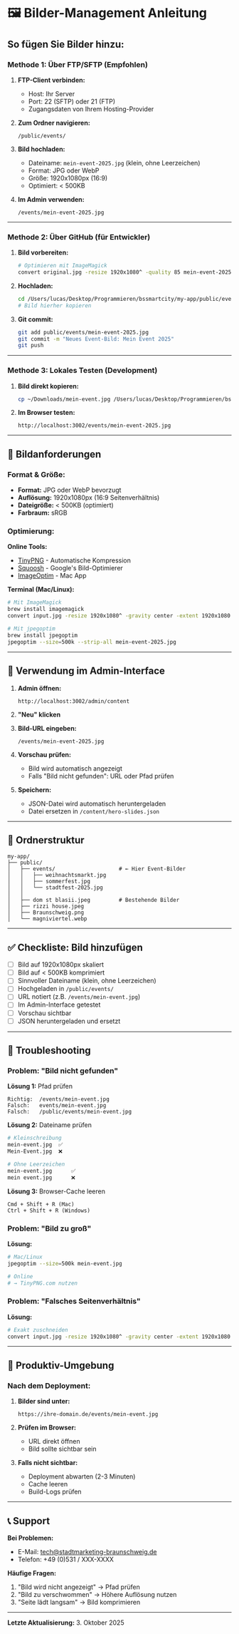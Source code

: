 # 🖼️ Bilder-Management Anleitung

## So fügen Sie Bilder hinzu:

### Methode 1: Über FTP/SFTP (Empfohlen)

1. **FTP-Client verbinden:**
   - Host: Ihr Server
   - Port: 22 (SFTP) oder 21 (FTP)
   - Zugangsdaten von Ihrem Hosting-Provider

2. **Zum Ordner navigieren:**
   ```
   /public/events/
   ```

3. **Bild hochladen:**
   - Dateiname: `mein-event-2025.jpg` (klein, ohne Leerzeichen)
   - Format: JPG oder WebP
   - Größe: 1920x1080px (16:9)
   - Optimiert: < 500KB

4. **Im Admin verwenden:**
   ```
   /events/mein-event-2025.jpg
   ```

---

### Methode 2: Über GitHub (für Entwickler)

1. **Bild vorbereiten:**
   ```bash
   # Optimieren mit ImageMagick
   convert original.jpg -resize 1920x1080^ -quality 85 mein-event-2025.jpg
   ```

2. **Hochladen:**
   ```bash
   cd /Users/lucas/Desktop/Programmieren/bssmartcity/my-app/public/events/
   # Bild hierher kopieren
   ```

3. **Git commit:**
   ```bash
   git add public/events/mein-event-2025.jpg
   git commit -m "Neues Event-Bild: Mein Event 2025"
   git push
   ```

---

### Methode 3: Lokales Testen (Development)

1. **Bild direkt kopieren:**
   ```bash
   cp ~/Downloads/mein-event.jpg /Users/lucas/Desktop/Programmieren/bssmartcity/my-app/public/events/mein-event-2025.jpg
   ```

2. **Im Browser testen:**
   ```
   http://localhost:3002/events/mein-event-2025.jpg
   ```

---

## 📏 Bildanforderungen

### Format & Größe:
- **Format:** JPG oder WebP bevorzugt
- **Auflösung:** 1920x1080px (16:9 Seitenverhältnis)
- **Dateigröße:** < 500KB (optimiert)
- **Farbraum:** sRGB

### Optimierung:

**Online Tools:**
- [TinyPNG](https://tinypng.com/) - Automatische Kompression
- [Squoosh](https://squoosh.app/) - Google's Bild-Optimierer
- [ImageOptim](https://imageoptim.com/) - Mac App

**Terminal (Mac/Linux):**
```bash
# Mit ImageMagick
brew install imagemagick
convert input.jpg -resize 1920x1080^ -gravity center -extent 1920x1080 -quality 85 output.jpg

# Mit jpegoptim
brew install jpegoptim
jpegoptim --size=500k --strip-all mein-event-2025.jpg
```

---

## 🎯 Verwendung im Admin-Interface

1. **Admin öffnen:**
   ```
   http://localhost:3002/admin/content
   ```

2. **"Neu" klicken**

3. **Bild-URL eingeben:**
   ```
   /events/mein-event-2025.jpg
   ```

4. **Vorschau prüfen:**
   - Bild wird automatisch angezeigt
   - Falls "Bild nicht gefunden": URL oder Pfad prüfen

5. **Speichern:**
   - JSON-Datei wird automatisch heruntergeladen
   - Datei ersetzen in `/content/hero-slides.json`

---

## 📂 Ordnerstruktur

```
my-app/
├── public/
│   ├── events/                    # ← Hier Event-Bilder
│   │   ├── weihnachtsmarkt.jpg
│   │   ├── sommerfest.jpg
│   │   └── stadtfest-2025.jpg
│   │
│   ├── dom st blasii.jpeg         # Bestehende Bilder
│   ├── rizzi house.jpeg
│   ├── Braunschweig.png
│   └── magniviertel.webp
```

---

## ✅ Checkliste: Bild hinzufügen

- [ ] Bild auf 1920x1080px skaliert
- [ ] Bild auf < 500KB komprimiert
- [ ] Sinnvoller Dateiname (klein, ohne Leerzeichen)
- [ ] Hochgeladen in `/public/events/`
- [ ] URL notiert (z.B. `/events/mein-event.jpg`)
- [ ] Im Admin-Interface getestet
- [ ] Vorschau sichtbar
- [ ] JSON heruntergeladen und ersetzt

---

## 🔧 Troubleshooting

### Problem: "Bild nicht gefunden"

**Lösung 1:** Pfad prüfen
```
Richtig:  /events/mein-event.jpg
Falsch:   events/mein-event.jpg
Falsch:   /public/events/mein-event.jpg
```

**Lösung 2:** Dateiname prüfen
```bash
# Kleinschreibung
mein-event.jpg  ✅
Mein-Event.jpg  ❌

# Ohne Leerzeichen
mein-event.jpg      ✅
mein event.jpg      ❌
```

**Lösung 3:** Browser-Cache leeren
```
Cmd + Shift + R (Mac)
Ctrl + Shift + R (Windows)
```

### Problem: "Bild zu groß"

**Lösung:**
```bash
# Mac/Linux
jpegoptim --size=500k mein-event.jpg

# Online
# → TinyPNG.com nutzen
```

### Problem: "Falsches Seitenverhältnis"

**Lösung:**
```bash
# Exakt zuschneiden
convert input.jpg -resize 1920x1080^ -gravity center -extent 1920x1080 output.jpg
```

---

## 🚀 Produktiv-Umgebung

### Nach dem Deployment:

1. **Bilder sind unter:**
   ```
   https://ihre-domain.de/events/mein-event.jpg
   ```

2. **Prüfen im Browser:**
   - URL direkt öffnen
   - Bild sollte sichtbar sein

3. **Falls nicht sichtbar:**
   - Deployment abwarten (2-3 Minuten)
   - Cache leeren
   - Build-Logs prüfen

---

## 📞 Support

**Bei Problemen:**
- E-Mail: tech@stadtmarketing-braunschweig.de
- Telefon: +49 (0)531 / XXX-XXXX

**Häufige Fragen:**
1. "Bild wird nicht angezeigt" → Pfad prüfen
2. "Bild zu verschwommen" → Höhere Auflösung nutzen
3. "Seite lädt langsam" → Bild komprimieren

---

**Letzte Aktualisierung:** 3. Oktober 2025
